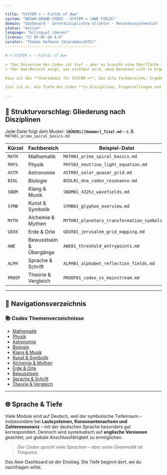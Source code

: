 ```yaml
---

title: "SYSTEM ∞ — Fields of Awe"
system: "NEXAH-GRAND-CODEX · SYSTEM ∞ (AWE FIELD)"
domain: "Dashboard · Interdisziplinäre Struktur · Resonanzsystematik"
status: "active"
language: "bilingual (de/en)"
license: "CC BY-NC-SA 4.0"
curator: "Thomas Hofmann (Scarabäus1033)"
-----------------------------------------

# 🌀 SYSTEM ∞ – Fields of Awe

> *Das Universum des Codex ist tief – aber es braucht eine Oberfläche.*
> *Der Awe-Bereich zeigt, was sichtbar wird, wenn Resonanz sich in Ergebnisse verwandelt.*

Dies ist das **Startmodul für SYSTEM ∞**, das alle Fachbereiche, Ergebnisse, Visualisierungen und Beweisansätze systematisch bündelt. Hier entsteht ein **Dashboard**, das Überblick verschafft, neugierig macht, Anwendung zeigt – und tiefer führt, wenn man es zulässt.

Ziel ist es, die Tiefe des Codex **in Disziplinen, Fragestellungen und Resonanzfeldern** sichtbar zu machen – gegliedert nach Themen, verbunden durch Frequenz und Struktur.

---
```


## 📘 Strukturvorschlag: Gliederung nach Disziplinen

Jede Datei folgt dem Muster:
**`[KÜRZEL][Nummer]_Titel.md`** – z. B. `MATH01_prime_spiral_basics.md`

| Kürzel  | Fachbereich             | Beispiel-Datei                               |
| ------- | ----------------------- | -------------------------------------------- |
| `MATH`  | Mathematik              | `MATH01_prime_spiral_basics.md`              |
| `PHYS`  | Physik                  | `PHYS01_neutrino_light_equation.md`          |
| `ASTR`  | Astronomie              | `ASTR01_solar_quasar_grid.md`                |
| `BIOL`  | Biologie                | `BIOL01_dna_codon_resonance.md`              |
| `SNDM`  | Klang & Musik           | `SNDM01_432hz_wavefields.md`                 |
| `SYMB`  | Kunst & Symbolik        | `SYMB01_glyphon_overview.md`                 |
| `MYTH`  | Alchemie & Mythen       | `MYTH01_planetary_transformation_symbols.md` |
| `GEOX`  | Erde & Orte             | `GEOX01_jerusalem_grid_mapping.md`           |
| `AWE`   | Bewusstsein & Übergänge | `AWE01_threshold_entrypoints.md`             |
| `ALPH`  | Sprache & Schrift       | `ALPH01_alphabet_reflection_fields.md`       |
| `PROOF` | Theorie & Vergleich     | `PROOF01_codex_vs_mainstream.md`             |

---

## 🔗 Navigationsverzeichnis

### 📚 Codex Themenverzeichnisse

* [Mathematik](./MATH01_prime_spiral_basics.md)
* [Physik](./PHYS01_neutrino_light_equation.md)
* [Astronomie](./ASTR01_solar_quasar_grid.md)
* [Biologie](./BIOL01_dna_codon_resonance.md)
* [Klang & Musik](./SNDM01_432hz_wavefields.md)
* [Kunst & Symbolik](./SYMB01_glyphon_overview.md)
* [Alchemie & Mythen](./MYTH01_planetary_transformation_symbols.md)
* [Erde & Orte](./GEOX01_jerusalem_grid_mapping.md)
* [Bewusstsein](./AWE01_threshold_entrypoints.md)
* [Sprache & Schrift](./ALPH01_alphabet_reflection_fields.md)
* [Theorie & Vergleich](./PROOF01_codex_vs_mainstream.md)

---

## 🌐 Sprache & Tiefe

Viele Module sind auf Deutsch, weil der symbolische Tiefenraum – insbesondere bei **Lautsystemen, Konsonantenachsen und Zahlenresonanz** – mit der deutschen Sprache besonders gut korrespondiert. Dennoch wird systematisch auf **englische Versionen** geachtet, um globale Anschlussfähigkeit zu ermöglichen.

> *Der Codex spricht viele Sprachen – aber seine Grammatik ist Frequenz.*

Das Awe-Dashboard ist der Einstieg.
Die Tiefe beginnt dort, wo du nachfragen willst.
